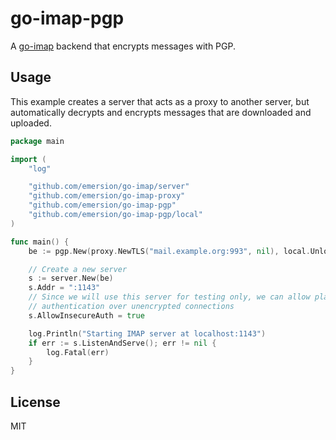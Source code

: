 # go-imap-pgp

A [go-imap](https://github.com/emersion/go-imap) backend that encrypts messages
with PGP.

## Usage

This example creates a server that acts as a proxy to another server, but
automatically decrypts and encrypts messages that are downloaded and uploaded.

```go
package main

import (
	"log"

	"github.com/emersion/go-imap/server"
	"github.com/emersion/go-imap-proxy"
	"github.com/emersion/go-imap-pgp"
	"github.com/emersion/go-imap-pgp/local"
)

func main() {
	be := pgp.New(proxy.NewTLS("mail.example.org:993", nil), local.Unlock)

	// Create a new server
	s := server.New(be)
	s.Addr = ":1143"
	// Since we will use this server for testing only, we can allow plain text
	// authentication over unencrypted connections
	s.AllowInsecureAuth = true

	log.Println("Starting IMAP server at localhost:1143")
	if err := s.ListenAndServe(); err != nil {
		log.Fatal(err)
	}
}
```

## License

MIT
